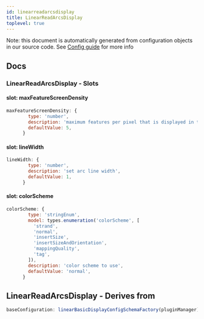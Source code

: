 ```yaml
---
id: linearreadarcsdisplay
title: LinearReadArcsDisplay
toplevel: true
---
```


Note: this document is automatically generated from configuration objects in our
source code. See [Config guide](/docs/config_guide) for more info

## Docs

### LinearReadArcsDisplay - Slots

#### slot: maxFeatureScreenDensity

```js
maxFeatureScreenDensity: {
        type: 'number',
        description: 'maximum features per pixel that is displayed in the view',
        defaultValue: 5,
      }
```

#### slot: lineWidth

```js
lineWidth: {
        type: 'number',
        description: 'set arc line width',
        defaultValue: 1,
      }
```

#### slot: colorScheme

```js
colorScheme: {
        type: 'stringEnum',
        model: types.enumeration('colorScheme', [
          'strand',
          'normal',
          'insertSize',
          'insertSizeAndOrientation',
          'mappingQuality',
          'tag',
        ]),
        description: 'color scheme to use',
        defaultValue: 'normal',
      }
```

## LinearReadArcsDisplay - Derives from

```js
baseConfiguration: linearBasicDisplayConfigSchemaFactory(pluginManager)
```
